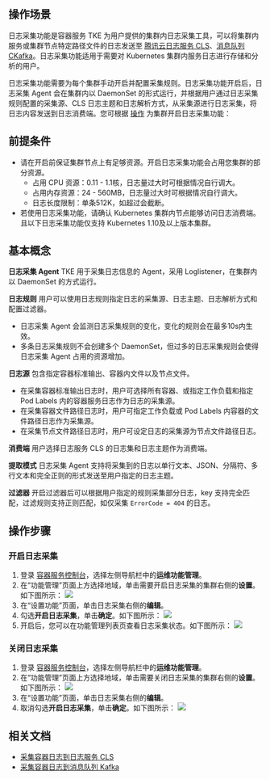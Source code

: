 ## 操作场景
日志采集功能是容器服务 TKE 为用户提供的集群内日志采集工具，可以将集群内服务或集群节点特定路径文件的日志发送至 [腾讯云日志服务 CLS](https://cloud.tencent.com/product/cls)、[消息队列 CKafka](https://cloud.tencent.com/document/product/597)。日志采集功能适用于需要对 Kubernetes 集群内服务日志进行存储和分析的用户。

日志采集功能需要为每个集群手动开启并配置采集规则。日志采集功能开启后，日志采集 Agent 会在集群内以 DaemonSet 的形式运行，并根据用户通过日志采集规则配置的采集源、CLS 日志主题和日志解析方式，从采集源进行日志采集，将日志内容发送到日志消费端。您可根据 [操作](#open) 为集群开启日志采集功能：



## 前提条件
- 请在开启前保证集群节点上有足够资源。开启日志采集功能会占用您集群的部分资源。
  - 占用 CPU 资源：0.11 - 1.1核，日志量过大时可根据情况自行调大。
  - 占用内存资源：24 - 560MB，日志量过大时可根据情况自行调大。
  - 日志长度限制：单条512K，如超过会截断。
- 若使用日志采集功能，请确认 Kubernetes 集群内节点能够访问日志消费端。且以下日志采集功能仅支持 Kubernetes 1.10及以上版本集群。

## 基本概念

**日志采集 Agent**
TKE 用于采集日志信息的 Agent，采用 Loglistener，在集群内以 DaemonSet 的方式运行。

**日志规则**
用户可以使用日志规则指定日志的采集源、日志主题、日志解析方式和配置过滤器。
  - 日志采集 Agent 会监测日志采集规则的变化，变化的规则会在最多10s内生效。
  - 多条日志采集规则不会创建多个 DaemonSet，但过多的日志采集规则会使得日志采集 Agent 占用的资源增加。

**日志源**
包含指定容器标准输出、容器内文件以及节点文件。
  - 在采集容器标准输出日志时，用户可选择所有容器、或指定工作负载和指定 Pod Labels 内的容器服务日志作为日志的采集源。
  - 在采集容器文件路径日志时，用户可指定工作负载或 Pod Labels 内容器的文件路径日志作为采集源。
  - 在采集节点文件路径日志时，用户可设定日志的采集源为节点文件路径日志。

**消费端**
用户选择日志服务 CLS 的日志集和日志主题作为消费端。

**提取模式**
日志采集 Agent 支持将采集到的日志以单行文本、JSON、分隔符、多行文本和完全正则的形式发送至用户指定的日志主题。

**过滤器**
开启过滤器后可以根据用户指定的规则采集部分日志，key 支持完全匹配，过滤规则支持正则匹配，如仅采集 `ErrorCode = 404` 的日志。

## 操作步骤
[](id:open)
### 开启日志采集

1. 登录 [容器服务控制台](https://console.cloud.tencent.com/tke2)，选择左侧导航栏中的**运维功能管理**。
2. 在“功能管理”页面上方选择地域，单击需要开启日志采集的集群右侧的**设置**。如下图所示：
![](https://main.qcloudimg.com/raw/e71f52765488cfc7ca687d66decda6fc.png)
3. 在“设置功能”页面，单击日志采集右侧的**编辑**。
4. 勾选**开启日志采集**，单击**确定**。如下图所示：
![](https://qcloudimg.tencent-cloud.cn/raw/a408cdce6bd33e190e86c48c5745e38e.png)
5. 开启后，您可以在功能管理列表页查看日志采集状态。如下图所示：
![](https://qcloudimg.tencent-cloud.cn/raw/d56718ee87e6271ffe70a81a459abee0.png)
 
### 关闭日志采集

1. 登录 [容器服务控制台](https://console.cloud.tencent.com/tke2)，选择左侧导航栏中的**运维功能管理**。
2. 在“功能管理”页面上方选择地域，单击需要关闭日志采集的集群右侧的**设置**。如下图所示：
![](https://qcloudimg.tencent-cloud.cn/raw/b15c9b6d06324de3589b1cbd52204965.png)
3. 在“设置功能”页面，单击日志采集右侧的**编辑**。
4. 取消勾选**开启日志采集**，单击**确定**。如下图所示：
![](https://qcloudimg.tencent-cloud.cn/raw/f4e0d40772166dc0d644c24691d66c07.png)



## 相关文档
- [采集容器日志到日志服务 CLS](https://cloud.tencent.com/document/product/457/36771)
- [采集容器日志到消息队列 Kafka]()
